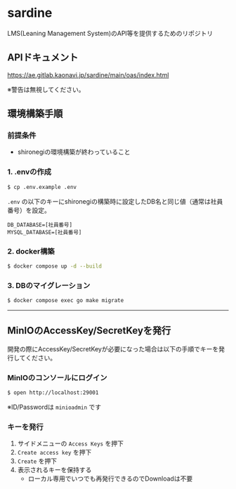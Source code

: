 # sardine

LMS(Leaning Management System)のAPI等を提供するためのリポジトリ

## APIドキュメント

https://ae.gitlab.kaonavi.jp/sardine/main/oas/index.html

※警告は無視してください。


## 環境構築手順

### 前提条件

- shironegiの環境構築が終わっていること

### 1. .envの作成

```sh
$ cp .env.example .env
```

`.env` の以下のキーにshironegiの構築時に設定したDB名と同じ値（通常は社員番号）を設定。

```
DB_DATABASE=[社員番号]
MYSQL_DATABASE=[社員番号]
```

### 2. docker構築

```sh
$ docker compose up -d --build
```

### 3. DBのマイグレーション

```sh
$ docker compose exec go make migrate
```

---

## MinIOのAccessKey/SecretKeyを発行

開発の際にAccessKey/SecretKeyが必要になった場合は以下の手順でキーを発行してください。

### MinIOのコンソールにログイン

```sh
$ open http://localhost:29001
```

※ID/Passwordは `minioadmin` です

### キーを発行

1. サイドメニューの `Access Keys` を押下
2. `Create access key` を押下
3. `Create` を押下
4. 表示されるキーを保持する
   - ローカル専用でいつでも再発行できるのでDownloadは不要
